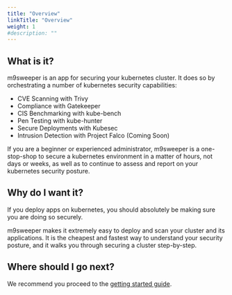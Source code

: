 ```yaml
---
title: "Overview"
linkTitle: "Overview"
weight: 1
#description: ""
---
```


## What is it?

m9sweeper is an app for securing your kubernetes cluster. It does so by orchestrating a number of
kubernetes security capabilities: 

- CVE Scanning with Trivy
- Compliance with Gatekeeper
- CIS Benchmarking with kube-bench
- Pen Testing with kube-hunter
- Secure Deployments with Kubesec
- Intrusion Detection with Project Falco (Coming Soon)

If you are a beginner or experienced administrator, m9sweeper is a one-stop-shop to secure a 
kubernetes environment in a matter of hours, not days or weeks, as well as to continue to 
assess and report on your kubernetes security posture. 

## Why do I want it?

If you deploy apps on kubernetes, you should absolutely be making sure you are doing so securely. 

m9sweeper makes it extremely easy to deploy and scan your cluster and its applications. It is
the cheapest and fastest way to understand your security posture, and it walks you through
securing a cluster step-by-step. 

## Where should I go next?

We recommend you proceed to the [getting started guide](../getting-started/). 

